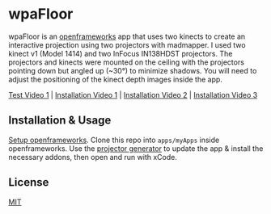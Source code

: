 # wpaFloor

wpaFloor is an [openframeworks](https://openframeworks.cc/) app that uses two kinects to create an interactive projection using two projectors with madmapper. I used two kinect v1 (Model 1414) and two InFocus IN138HDST projectors. The projectors and kinects were mounted on the ceiling with the projectors pointing down but angled up (~30°) to minimize shadows. You will need to adjust the positioning of the kinect depth images inside the app.

[Test Video 1](https://youtu.be/nnlNpN_rerc) | [Installation Video 1](https://youtu.be/nW0S2PmfNpk) | [Installation Video 2](https://youtu.be/gATBAjFd6gM) | [Installation Video 3](https://youtu.be/-vwSsbAL5_w)

## Installation & Usage

[Setup openframeworks](https://openframeworks.cc/download/). Clone this repo into `apps/myApps` inside openframeworks. Use the [projector generator](https://openframeworks.cc/learning/01_basics/create_a_new_project/) to update the app & install the necessary addons, then open and run with xCode.

## License
[MIT](https://choosealicense.com/licenses/mit/)
